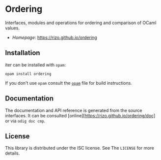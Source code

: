 # Ordering

Interfaces, modules and operations for ordering and comparison of OCaml values.

- *Homepage*: <https://rizo.github.io/ordering>


## Installation

iter can be installed with `opam`:

    opam install ordering

If you don't use `opam` consult the [`opam`](opam) file for build
instructions.


## Documentation

The documentation and API reference is generated from the source interfaces. It
can be consulted [online][https://rizo.github.io/ordering/doc] or via `odig doc cmp`.


## License

This library is distributed under the ISC license. See The `LICENSE` for more details.

